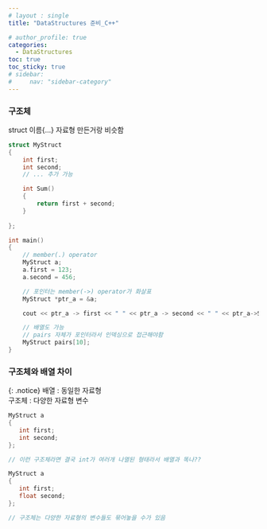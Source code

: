 ```yaml
---
# layout : single
title: "DataStructures 준비_C++"

# author_profile: true
categories:
  - DataStructures
toc: true
toc_sticky: true
# sidebar:
#     nav: "sidebar-category"
---
```


### 구조체

struct 이름{...}
자료형 만든거랑 비슷함

```cpp
struct MyStruct
{
    int first;
    int second;
    // ... 추가 가능

    int Sum()
    {
        return first + second;
    }
    
};

int main()
{
    // member(.) operator
    MyStruct a;
    a.first = 123;
    a.second = 456;

    // 포인터는 member(->) operator가 화살표
    MyStruct *ptr_a = &a;

    cout << ptr_a -> first << " " << ptr_a -> second << " " << ptr_a->Sum() << endl;

    // 배열도 가능
    // pairs 자체가 포인터라서 인덱싱으로 접근해야함
    MyStruct pairs[10];
}
```

### 구조체와 배열 차이

{: .notice}
 배열 : 동일한 자료형   
 구조체 : 다양한 자료형 변수   

 ``` cpp
MyStruct a
{
    int first;
    int second;
};

// 이런 구조체라면 결국 int가 여러개 나열된 형태라서 배열과 똑나??

MyStruct a
{
    int first;
    float second;
};

// 구조체는 다양한 자료형의 변수들도 묶어놓을 수가 있음
```

<!-- ### 구조체의 패딩 -->
